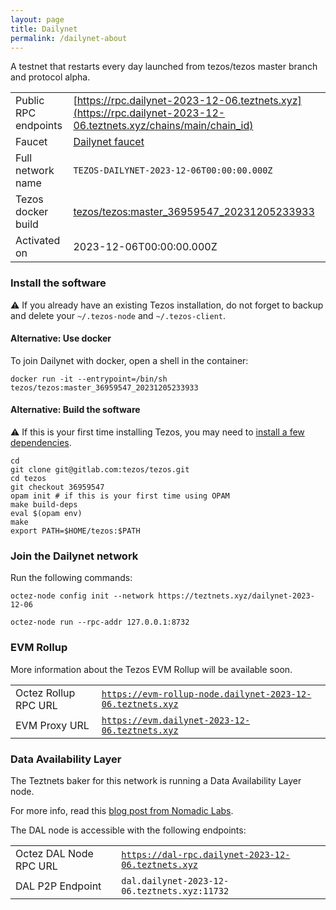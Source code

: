 ```yaml
---
layout: page
title: Dailynet
permalink: /dailynet-about
---
```


A testnet that restarts every day launched from tezos/tezos master branch and protocol alpha.

| | |
|-------|---------------------|
| Public RPC endpoints | [https://rpc.dailynet-2023-12-06.teztnets.xyz](https://rpc.dailynet-2023-12-06.teztnets.xyz/chains/main/chain_id)<br/> |
| Faucet | [Dailynet faucet](https://faucet.dailynet-2023-12-06.teztnets.xyz) |
| Full network name | `TEZOS-DAILYNET-2023-12-06T00:00:00.000Z` |
| Tezos docker build | [tezos/tezos:master_36959547_20231205233933](https://hub.docker.com/r/tezos/tezos/tags?page=1&ordering=last_updated&name=master_36959547_20231205233933) |
| Activated on | 2023-12-06T00:00:00.000Z |





### Install the software

⚠️  If you already have an existing Tezos installation, do not forget to backup and delete your `~/.tezos-node` and `~/.tezos-client`.



#### Alternative: Use docker

To join Dailynet with docker, open a shell in the container:

```
docker run -it --entrypoint=/bin/sh tezos/tezos:master_36959547_20231205233933
```

#### Alternative: Build the software

⚠️  If this is your first time installing Tezos, you may need to [install a few dependencies](https://tezos.gitlab.io/introduction/howtoget.html#setting-up-the-development-environment-from-scratch).

```
cd
git clone git@gitlab.com:tezos/tezos.git
cd tezos
git checkout 36959547
opam init # if this is your first time using OPAM
make build-deps
eval $(opam env)
make
export PATH=$HOME/tezos:$PATH
```

### Join the Dailynet network

Run the following commands:

```
octez-node config init --network https://teztnets.xyz/dailynet-2023-12-06

octez-node run --rpc-addr 127.0.0.1:8732
```


### EVM Rollup

More information about the Tezos EVM Rollup will be available soon.

| | |
|-------|---------------------|
| Octez Rollup RPC URL | [`https://evm-rollup-node.dailynet-2023-12-06.teztnets.xyz`](https://evm-rollup-node.dailynet-2023-12-06.teztnets.xyz/global/block/head) |
| EVM Proxy URL | [`https://evm.dailynet-2023-12-06.teztnets.xyz`](https://evm.dailynet-2023-12-06.teztnets.xyz) |




### Data Availability Layer

The Teztnets baker for this network is running a Data Availability Layer node.

For more info, read this [blog post from Nomadic Labs](https://research-development.nomadic-labs.com/data-availability-layer-tezos.html).

The DAL node is accessible with the following endpoints:

| | |
|-------|---------------------|
| Octez DAL Node RPC URL | [`https://dal-rpc.dailynet-2023-12-06.teztnets.xyz`](https://dal-rpc.dailynet-2023-12-06.teztnets.xyz) |
| DAL P2P Endpoint | `dal.dailynet-2023-12-06.teztnets.xyz:11732` |




